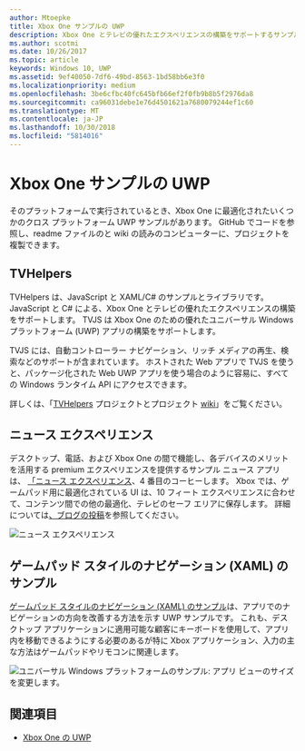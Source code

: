 ```yaml
---
author: Mtoepke
title: Xbox One サンプルの UWP
description: Xbox One とテレビの優れたエクスペリエンスの構築をサポートするサンプルとライブラリです。
ms.author: scotmi
ms.date: 10/26/2017
ms.topic: article
keywords: Windows 10, UWP
ms.assetid: 9ef40050-7df6-49bd-8563-1bd58bb6e3f0
ms.localizationpriority: medium
ms.openlocfilehash: 3be6cfbc40fc645bfb66ef2f0fb9b8b5f2976da8
ms.sourcegitcommit: ca96031debe1e76d4501621a7680079244ef1c60
ms.translationtype: MT
ms.contentlocale: ja-JP
ms.lasthandoff: 10/30/2018
ms.locfileid: "5814016"
---
```

# <a name="uwp-on-xbox-one-samples"></a>Xbox One サンプルの UWP

そのプラットフォームで実行されているとき、Xbox One に最適化されたいくつかのクロス プラットフォーム UWP サンプルがあります。 GitHub でコードを参照し、readme ファイルのと wiki の読みのコンピューターに、プロジェクトを複製できます。

## <a name="tvhelpers"></a>TVHelpers

TVHelpers は、JavaScript と XAML/C# のサンプルとライブラリです。JavaScript と C# による、Xbox One とテレビの優れたエクスペリエンスの構築をサポートします。 TVJS は Xbox One のための優れたユニバーサル Windows プラットフォーム (UWP) アプリの構築をサポートします。

TVJS には、自動コントローラー ナビゲーション、リッチ メディアの再生、検索などのサポートが含まれています。 ホストされた Web アプリで TVJS を使うと、パッケージ化された Web UWP アプリを使う場合のように容易に、すべての Windows ランタイム API にアクセスできます。

詳しくは、「[TVHelpers](https://github.com/Microsoft/TVHelpers) プロジェクトとプロジェクト [wiki](https://github.com/Microsoft/TVHelpers/wiki)」をご覧ください。

## <a name="the-news-experience"></a>ニュース エクスペリエンス

デスクトップ、電話、および Xbox One の間で機能し、各デバイスのメリットを活用する premium エクスペリエンスを提供するサンプル ニュース アプリは、 [「ニュース エクスペリエンス](https://github.com/Microsoft/uwp-experiences/tree/news/apps/News)、4 番目のコーヒーします。 Xbox では、ゲームパッド用に最適化されている UI は、10 フィート エクスペリエンスに合わせて、コンテンツ間での他の最適化、テレビのセーフ エリアに保存します。 詳細については[、ブログの投稿](https://blogs.windows.com/buildingapps/2016/09/09/tailoring-your-app-for-xbox-and-the-tv-app-dev-on-xbox-series/)を参照してください。

![ニュース エクスペリエンス](images/samples-1.png)

## <a name="gamepad-style-navigation-xaml-sample"></a>ゲームパッド スタイルのナビゲーション (XAML) のサンプル

[ゲームパッド スタイルのナビゲーション (XAML) のサンプル](https://github.com/Microsoft/Windows-universal-samples/tree/master/Samples/XamlGamepadNavigation)は、アプリでのナビゲーションの方向を改善する方法を示す UWP サンプルです。 これも、デスクトップ アプリケーションに適用可能な顧客にキーボードを使用して、アプリ内を移動できるようにする必要のあるが特に Xbox アプリケーション、入力の主な方法はゲームパッドやリモコンに関連します。

![ユニバーサル Windows プラットフォームのサンプル: アプリ ビューのサイズを変更します。](images/samples-2.png)

## <a name="see-also"></a>関連項目

- [Xbox One の UWP](index.md)
